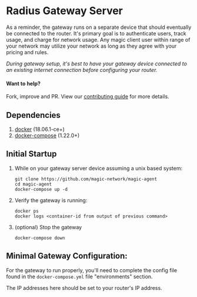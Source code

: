 # Radius Gateway Server    

As a reminder, the gateway runs on a separate device that should eventually be connected to the router. It's primary 
goal is to authenticate users, track usage, and charge for network usage. Any magic client user 
within range of your network may utilize your network as long as they agree with your pricing and rules.

*During gateway setup, it's best to have your gateway device connected to an existing internet connection before configuring your
router.*

#### Want to help?
Fork, improve and PR. View our [contributing guide](https://github.com/magic-network/magic-agent/blob/master/CONTRIBUTING.md) 
for more details.

## Dependencies 
1. [docker](https://www.docker.com/get-started) (18.06.1-ce+)
1. [docker-compose](https://docs.docker.com/compose/install/) (1.22.0+)

## Initial Startup
1. While on your gateway server device assuming a unix based system:
    ```
    git clone https://github.com/magic-network/magic-agent
    cd magic-agent
    docker-compose up -d
    ```

1. Verify the gateway is running:
    ```
    docker ps
    docker logs <container-id from output of previous command>
    ```
    
1. (optional) Stop the gateway
    ```
    docker-compose down
    ```

## Minimal Gateway Configuration:
For the gateway to run properly, you'll need to complete the config file found in the `docker-compose.yml` file 
"environments" section. 

The IP addresses here should be set to your router's IP address.


